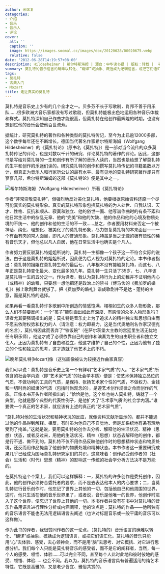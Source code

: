 ```yaml
---
author: 余匡复
categories:
- 介绍
- 音乐
- 音乐人
- 评论
cover:
  alt: ''
  caption: ''
  image: https://images.soomal.cc/images/doc/20120628/00020675.webp
  relative: false
date: '2012-06-28T14:19:57+08:00'
description: Hildesheimer | 希尔特斯海姆 | 源自：中华读书报 | 版权：转载 |  平均/总评分：05.00/25
summary: 莫扎特的音乐语言的确难以转化、“翻译”或抽象、概括成为逻辑语言，或把它们语汇化。莫扎特的音乐只能用“心”去体验、感受，去心领神会，而不是用“脑”去思考、对它概括、对它进行思想分析。我们每个人只能是莫扎特音乐的感受者，而不是它的阐释者，当然，每一个人的感受、领悟、体验……可以完全不同，甚至每个人此时此地和彼时彼地的感受、领悟、体验……
tags:
- 莫扎特
- 古典入门
- Mozart
title: 走近真实的莫扎特
---
```


莫扎特是音乐史上少有的几个全才之一。贝多芬不长于写歌剧，肖邦不善于用乐队……很多欧洲大音乐家都没有写过歌剧，但莫扎特能极出色地运用各种音乐体裁和样式。莫扎特深知自己作曲才能很高，但莫扎特在他创作最辉煌的时期，也没有想到过他的音乐会使他百世流芳。

据统计，研究莫扎特的著作和各种类型的莫扎特传记，至今为止已逾12000多部，这个数字每年还在不断增长。德国当代著名作家希尔特斯海姆（Wolfgang Hildesheimer）的《莫扎特论》（原书名《莫扎特》）是一部对当今流传的众多莫扎特传记的评论，也是对数以千计的研究、评论莫扎特的著作的评论。因此，这部书是写给对莫扎特的一生和创作有所了解的音乐人读的，当然也是给想了解莫扎特的生平和创作的乐迷们读的。研究莫扎特的创作和撰写莫扎特传记的书籍虽数以万计，但真正为音乐人和行家所公认的最有水平、最有见地的莫扎特研究著作却只有寥寥几部，希尔特斯海姆的这部《莫扎特论》便是其中之一。

![希尔特斯海姆（Wolfgang Hildesheimer）所著《莫扎特论》](https://images.soomal.cc/images/doc/20120628/00020676.webp)





作者“非常崇敬莫扎特”，但强烈地反对美化莫扎特，他要根据原始资料还原一个尽可能真实的莫扎特形象。真实的莫扎特形象包括莫扎特的为人处世、自我认识、天才、性格、反抗和顺从、寂寞和独立、他的俗世一面、他写谱作曲时的有条不紊和他日常生活中的杂乱无章、他的“完美”和他的欠缺、他的作品和他的心境及物质处境的不统一、他的创作和他的生活的不一致……总之，作者要用材料来否定一个被神话、纯化、理想化、被美化了的莫扎特形象，尽力恢复莫扎特的本来面目――一个有血有肉的常人面目，即凡人的普通形象。莫扎特虽是当之无愧的极有悟性的稀有音乐天才，但他总以凡人自居，他在日常生活中也确实是个凡人。

作者努力要反驳莫扎特姐姐所说的，莫扎特一生都像一个孩子这一不符合实际的说法。由于这是莫扎特的姐姐所说，因此便为后人视为对莫扎特的定论。本书作者指出：莫扎特的姐姐在莫扎特生命的最后七、八年根本没有接触莫扎特，而这七、八年正是莫扎特变化最大、变化最多的几年。莫扎特一生只活了35岁，七、八年该是莫扎特一生的五分之一。作为译者，我认为莫扎特行为上的幼稚并不证明他内心（或精神）的幼稚，只要想一想他把还是政治上的禁书（博马舍的《费加罗的婚礼》）搬上歌剧舞台就够了。把《费加罗的婚礼》谱成歌剧并不是达・蓬特的主意，而是莫扎特的选择。

如果再看一看莫扎特许多歌剧中所创造的情感饱满、栩栩如生的众多人物形象，那么人们不禁要反问：一个“孩子”能刻画出如此有深度、有感情的众多人物形象吗？译者尤其要强调指出的是：莫扎特是音乐史上为了追求人的精神独立和思想自由而不愿去依附权势和权力的人（请注意：权力即暴力，这是当代奥地利名作家汉德克的名言），莫扎特因此而丢弃了“铁饭碗”（在萨尔茨堡大主教的宫廷里生活无忧地任专职乐师），他这才成了必须依靠自己的创作和演奏为生的自由职业者和独立文化人。正因为莫扎特有了自由和独立，他这才维护了自己的个性，正因为他有了独立的个性和独立的思考，这才造就了他艺术上的不朽。

![晚年莫扎特[Mozart]像（这张画像被认为较接近作曲家真容）](https://images.soomal.cc/images/doc/20120628/00020675.webp)





我们可以说：莫扎特是音乐史上第一个有鲜明“艺术家气质”的人。“艺术家气质”所包含的社会学内涵（即“艺术家气质”的社会学本质）便是：使艺术保持独立品位的气质，不做功利的工具的气质，是保持、张扬艺术家个性的气质，不做权力、金钱和一切时尚的奴隶的气质（包括时尚观念的），是遵艺术创作规律之命而创作的气质。正像本书开头作者所指出的：“恰恰是他，这个维也纳人莫扎特，铸就了一个典型，他就是那个典型的代表性例子，是他扩大了‘艺术家气质’的社会学内涵。”谁要做一个真正的艺术家，就应该有上述的真正的“艺术家气质”。

“莫扎特对他的生活状况和精神状况的反应，就像资料文献所显示的，都并不能通过他的作品得到解释。相反，有时虽为他自己不自觉地、但是却系统地有条有理地受到了掩盖。”这就是说，要用莫扎特的创作去分析、解释他的生活状况、精神（思想）状态，或者反过来，用他的生活状况、精神（思想）状态去解释他的创作，都是行不通、做不到的。莫扎特不仅不用作品反映他创作时的思想精神状态和物质处境，还反而用作品掩盖了他创作的物质处境和精神状态。本书作者这一重要研究成果几乎已经成为国际莫扎特研究家们的共识，这意味着：创作必受创作者的（社会）生活和（时代）思想（精神）的影响这一传统的社会学分析方法决不是万能的。

在莫扎特这个个案上，我们可以这样解释：一，莫扎特的许多创作是委托创作，因此，他的创作必须符合委托者的要求，而不是去表达他本人的内心要求；二，当莫扎特进行音乐创作时，他忘记了世界上其他的一切，包括他自己和他周围的世界，这时，他只生活在他的音乐世界里了，或者说，音乐是他唯一的世界，他创作时进入了这个世界，便忘记了世界上其他的一切。本书作者并没有在书中对莫扎特的音乐作品用语言进行理性分析或内涵阐释，他的论点是：莫扎特的作品――他所独有的音乐语言不能也无法用逻辑语言去阐述（也许对标题音乐或一般平庸的音乐可以这样做）。

作为此书的译者，我很赞同作者的这一论点，（莫扎特的）音乐语言的确难以转化、“翻译”或抽象、概括成为逻辑语言，或把它们语汇化。莫扎特的音乐只能用“心”去体验、感受，去心领神会，而不是用“脑”去思考、对它概括、对它进行思想分析。我们每个人只能是莫扎特音乐的感受者，而不是它的阐释者，当然，每一个人的感受、领悟、体验……可以完全不同，甚至每个人此时此地和彼时彼地的感受、领悟、体验……也会不同。我以为，莫扎特的音乐语言具有普遍适用的纯艺术特性，它既是高雅的，又是老少皆宜、雅俗共赏的。